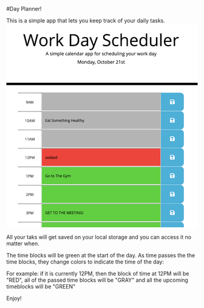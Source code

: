 #Day Planner!

This is a simple app that lets you keep track of your daily tasks.
![](screenShot.png)

All your taks will get saved on your local storage and you can access it no matter when.

The time blocks will be green at the start of the day.
As time passes the the time blocks, they change colors to indicate the time of the day:

For example: if it is currently 12PM, then the block of time at 12PM will be "RED", all of the passed time blocks will be "GRAY" and all the upcoming timeblocks will be "GREEN"

Enjoy! 
